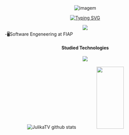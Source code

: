 <div align="center">
<img src = ![Descrição da Imagem](./assets/ech.jpg) alt = "imagem" widht = "720" height = "400"/>
</div>
<div align="center">
  
  [![Typing SVG](https://readme-typing-svg.demolab.com?font=Fira+Code&size=22&pause=1000&color=F71580&background=E788FF00&center=true&multiline=true&width=435&height=59&lines=Hi%2C+I'm+JulikaTV+%E2%9C%A8;Welcome+to+my+page%F0%9F%92%95)](https://git.io/typing-svg)

<div align="center">
<img src = />
</div>  
</div>
-🖥️Software Engeneering at FIAP
  


<h4 align="center" style="color:FEDE7C;">Studied Technologies</h4>
<p align="center">
  <a href="https://skillicons.dev">
    <img src="https://skillicons.dev/icons?i=figma,html,css,js,py" />
  </a>
</p>



<div align="center">  
  <img width="49%" height="195px" src="https://github-readme-stats.vercel.app/api?username=JulikaTV&show_icons=true&count_private=true&hide_border=true&title_color=FEDE7C&icon_color=FEDE7C&text_color=F0CFFE&bg_color=9276EA" alt="JulikaTV github stats" /> 
  <img width="41%" height="195px" src="https://github-readme-stats.vercel.app/api/top-langs/?username=JulikaTV&layout=compact&hide_border=true&title_color=F0CFFE&text_color=FEDE7C&bg_color=9376EA" />
</div> 
